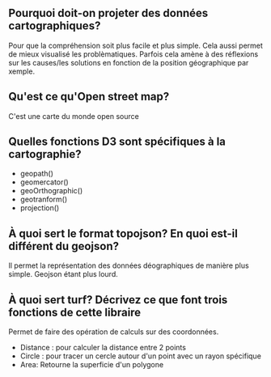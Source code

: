 ## Pourquoi doit-on projeter des données cartographiques?

Pour que la compréhension soit plus facile et plus simple. Cela aussi permet de mieux visualisé les problèmatiques. Parfois cela amène à des réflexions sur les causes/les solutions en fonction de la position géographique par xemple.
## Qu'est ce qu'Open street map?

C'est une carte du monde open source
## Quelles fonctions D3 sont spécifiques à la cartographie?

* geopath()
* geomercator()
* geoOrthographic()
* geotranform()
* projection()

## À quoi sert le format topojson? En quoi est-il différent du geojson?

Il permet la représentation des données déographiques de manière plus simple. Geojson étant plus lourd.

## À quoi sert turf? Décrivez ce que font trois fonctions de cette libraire

Permet de faire des opération de calculs sur des coordonnées.

* Distance :  pour calculer la distance entre 2 points
* Circle  :  pour tracer un cercle autour d'un point avec un rayon spécifique
* Area: Retourne la superficie d'un polygone
